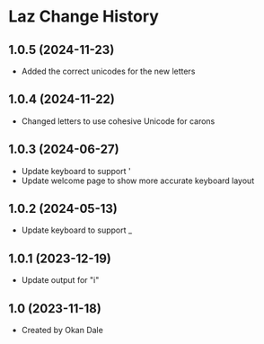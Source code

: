 Laz Change History
====================
1.0.5 (2024-11-23)
----------------
* Added the correct unicodes for the new letters

1.0.4 (2024-11-22)
----------------
* Changed letters to use cohesive Unicode for carons

1.0.3 (2024-06-27)
----------------
* Update keyboard to support '
* Update welcome page to show more accurate keyboard layout

1.0.2 (2024-05-13)
----------------
* Update keyboard to support _

1.0.1 (2023-12-19)
----------------
* Update output for "i"

1.0 (2023-11-18)
----------------
* Created by Okan Dale
